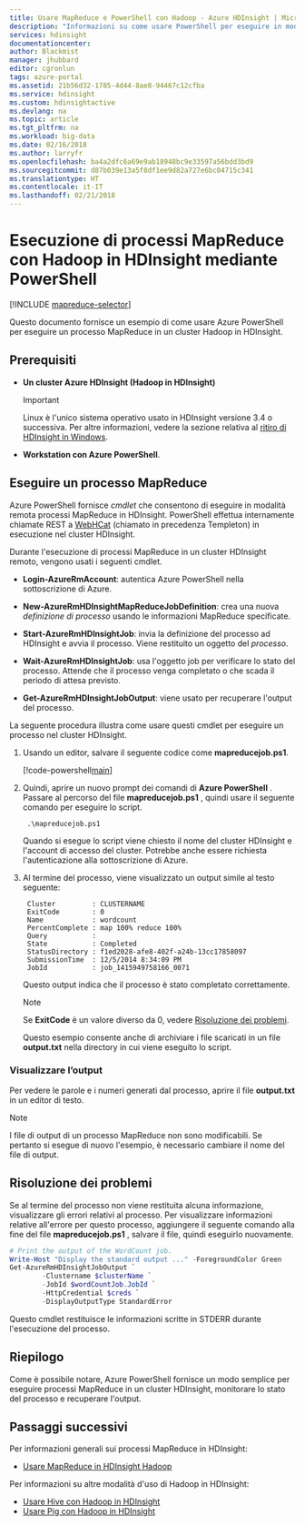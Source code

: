 ```yaml
---
title: Usare MapReduce e PowerShell con Hadoop - Azure HDInsight | Microsoft Docs
description: "Informazioni su come usare PowerShell per eseguire in modalità remota processi MapReduce con Hadoop in HDInsight."
services: hdinsight
documentationcenter: 
author: Blackmist
manager: jhubbard
editor: cgronlun
tags: azure-portal
ms.assetid: 21b56d32-1785-4d44-8ae8-94467c12cfba
ms.service: hdinsight
ms.custom: hdinsightactive
ms.devlang: na
ms.topic: article
ms.tgt_pltfrm: na
ms.workload: big-data
ms.date: 02/16/2018
ms.author: larryfr
ms.openlocfilehash: ba4a2dfc6a69e9ab18948bc9e33597a56bdd3bd9
ms.sourcegitcommit: d87b039e13a5f8df1ee9d82a727e6bc04715c341
ms.translationtype: HT
ms.contentlocale: it-IT
ms.lasthandoff: 02/21/2018
---
```

# <a name="run-mapreduce-jobs-with-hadoop-on-hdinsight-using-powershell"></a>Esecuzione di processi MapReduce con Hadoop in HDInsight mediante PowerShell

[!INCLUDE [mapreduce-selector](../../../includes/hdinsight-selector-use-mapreduce.md)]

Questo documento fornisce un esempio di come usare Azure PowerShell per eseguire un processo MapReduce in un cluster Hadoop in HDInsight.

## <a id="prereq"></a>Prerequisiti

* **Un cluster Azure HDInsight (Hadoop in HDInsight)**

  > [!IMPORTANT]
  > Linux è l'unico sistema operativo usato in HDInsight versione 3.4 o successiva. Per altre informazioni, vedere la sezione relativa al [ritiro di HDInsight in Windows](../hdinsight-component-versioning.md#hdinsight-windows-retirement).

* **Workstation con Azure PowerShell**.

## <a id="powershell"></a>Eseguire un processo MapReduce

Azure PowerShell fornisce *cmdlet* che consentono di eseguire in modalità remota processi MapReduce in HDInsight. PowerShell effettua internamente chiamate REST a [WebHCat](https://cwiki.apache.org/confluence/display/Hive/WebHCat) (chiamato in precedenza Templeton) in esecuzione nel cluster HDInsight.

Durante l'esecuzione di processi MapReduce in un cluster HDInsight remoto, vengono usati i seguenti cmdlet.

* **Login-AzureRmAccount**: autentica Azure PowerShell nella sottoscrizione di Azure.

* **New-AzureRmHDInsightMapReduceJobDefinition**: crea una nuova *definizione di processo* usando le informazioni MapReduce specificate.

* **Start-AzureRmHDInsightJob**: invia la definizione del processo ad HDInsight e avvia il processo. Viene restituito un oggetto del *processo*.

* **Wait-AzureRmHDInsightJob**: usa l'oggetto job per verificare lo stato del processo. Attende che il processo venga completato o che scada il periodo di attesa previsto.

* **Get-AzureRmHDInsightJobOutput**: viene usato per recuperare l'output del processo.

La seguente procedura illustra come usare questi cmdlet per eseguire un processo nel cluster HDInsight.

1. Usando un editor, salvare il seguente codice come **mapreducejob.ps1**.

    [!code-powershell[main](../../../powershell_scripts/hdinsight/use-mapreduce/use-mapreduce.ps1?range=5-69)]

2. Quindi, aprire un nuovo prompt dei comandi di **Azure PowerShell** . Passare al percorso del file **mapreducejob.ps1** , quindi usare il seguente comando per eseguire lo script.

        .\mapreducejob.ps1

    Quando si esegue lo script viene chiesto il nome del cluster HDInsight e l'account di accesso del cluster. Potrebbe anche essere richiesta l'autenticazione alla sottoscrizione di Azure.

3. Al termine del processo, viene visualizzato un output simile al testo seguente:

        Cluster         : CLUSTERNAME
        ExitCode        : 0
        Name            : wordcount
        PercentComplete : map 100% reduce 100%
        Query           :
        State           : Completed
        StatusDirectory : f1ed2028-afe8-402f-a24b-13cc17858097
        SubmissionTime  : 12/5/2014 8:34:09 PM
        JobId           : job_1415949758166_0071

    Questo output indica che il processo è stato completato correttamente.

    > [!NOTE]
    > Se **ExitCode** è un valore diverso da 0, vedere [Risoluzione dei problemi](#troubleshooting).

    Questo esempio consente anche di archiviare i file scaricati in un file **output.txt** nella directory in cui viene eseguito lo script.

### <a name="view-output"></a>Visualizzare l’output

Per vedere le parole e i numeri generati dal processo, aprire il file **output.txt** in un editor di testo.

> [!NOTE]
> I file di output di un processo MapReduce non sono modificabili. Se pertanto si esegue di nuovo l'esempio, è necessario cambiare il nome del file di output.

## <a id="troubleshooting"></a>Risoluzione dei problemi

Se al termine del processo non viene restituita alcuna informazione, visualizzare gli errori relativi al processo. Per visualizzare informazioni relative all'errore per questo processo, aggiungere il seguente comando alla fine del file **mapreducejob.ps1** , salvare il file, quindi eseguirlo nuovamente.

```powershell
# Print the output of the WordCount job.
Write-Host "Display the standard output ..." -ForegroundColor Green
Get-AzureRmHDInsightJobOutput `
        -Clustername $clusterName `
        -JobId $wordCountJob.JobId `
        -HttpCredential $creds `
        -DisplayOutputType StandardError
```

Questo cmdlet restituisce le informazioni scritte in STDERR durante l'esecuzione del processo.

## <a id="summary"></a>Riepilogo

Come è possibile notare, Azure PowerShell fornisce un modo semplice per eseguire processi MapReduce in un cluster HDInsight, monitorare lo stato del processo e recuperare l'output.

## <a id="nextsteps"></a>Passaggi successivi

Per informazioni generali sui processi MapReduce in HDInsight:

* [Usare MapReduce in HDInsight Hadoop](hdinsight-use-mapreduce.md)

Per informazioni su altre modalità d'uso di Hadoop in HDInsight:

* [Usare Hive con Hadoop in HDInsight](hdinsight-use-hive.md)
* [Usare Pig con Hadoop in HDInsight](hdinsight-use-pig.md)
